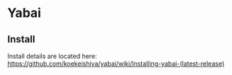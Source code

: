# Yabai

## Install

Install details are located here: https://github.com/koekeishiya/yabai/wiki/Installing-yabai-(latest-release)
